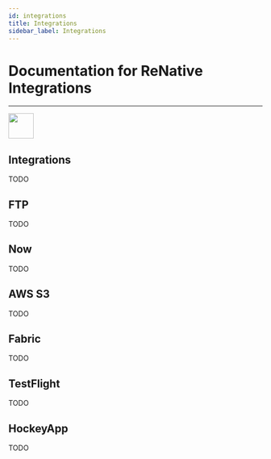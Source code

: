 ```yaml
---
id: integrations
title: Integrations
sidebar_label: Integrations
---
```


# Documentation for ReNative Integrations

---

<img src="https://github.com/pavjacko/renative/blob/develop/docs/images/ic_integrations.png?raw=true" width=50 height=50 />

## Integrations

TODO

## FTP

TODO

## Now

TODO

## AWS S3

TODO

## Fabric

TODO

## TestFlight

TODO

## HockeyApp

TODO
